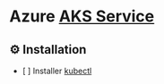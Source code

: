 # Azure [AKS Service](https://azure.microsoft.com/services/kubernetes-service)


## :gear: Installation

- [ ] Installer [kubectl](https://github.com/CollegeBoreal/Tutoriels/blob/main/2.MicroServices/3.Orchestration/1.Kubernetes/README.md#a-kubectl-client)
